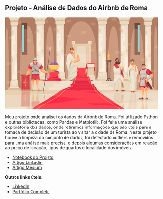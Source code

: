 ## Projeto - Análise de Dados do Airbnb de Roma

<p align="center">
  <img src="1912.i126.036.ancient rome.jpg" >
</p>

Meu projeto onde analisei os dados do Airbnb de Roma. Foi utilizado Python e outras bibliotecas, como Pandas e Matplotlib.
Foi feita uma análise exploratória dos dados, onde retiramos informações que são úteis para a tomada de decisão de um turista ao visitar a cidade de Roma.
Neste projeto houve a limpeza do conjunto de dados, foi detectado outliers e removidos para uma análise mais precisa, e depois algumas considerações em relação ao preço de locação, tipos de quartos e localidade dos imóveis.

* [Notebook do Projeto](https://github.com/Portoni/Analise_Dados_Airbnb/blob/main/airbnb_projeto.ipynb)
* [Artigo Linkedin]([https://bit.ly/3GVEZCS](https://www.linkedin.com/pulse/an%25C3%25A1lise-dos-dados-do-airbnb-em-roma-com-pandas-daniel-toni/?published=t&trackingId=n1WALMAxqibmtIGWkMIK8w%3D%3D))
* [Artigo Medium](https://danieltoni.medium.com/an%C3%A1lise-dos-dados-do-airbnb-em-roma-com-pandas-e7ea18ed8819)



**Outros links úteis:**
* [LinkedIn](https://www.linkedin.com/in/daniel-toni/)
* [Portfólio Completo](https://github.com/Portoni/portfolio)
